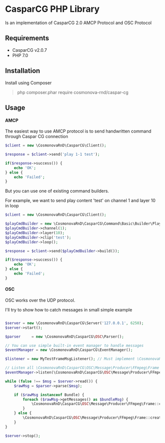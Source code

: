 # CasparCG PHP Library
Is an implementation of CasparCG 2.0 AMCP Protocol and OSC Protocol

Requirements
-----
 - CasparCG v2.0.7
 - PHP 7.0
 
Installation
---

Install using Composer

> php composer.phar require cosmonova-rnd/caspar-cg

Usage
---

#### AMCP

The easiest way to use AMCP protocol is to send handwritten command through Caspar CG connection

```php
$client = new \CosmonovaRnD\CasparCG\Client();

$response = $client->send('play 1-1 test');

if($response->success()) {
    echo 'OK';
} else {
    echo 'Failed';
}
```

But you can use one of existing command builders.

For example, we want to send play content 'test' on channel 1 and layer 10 in loop

```php
$client = new \CosmonovaRnD\CasparCG\Client();

$playCmdBuilder = new \CosmonovaRnD\CasparCG\Command\Basic\Builder\PlayBuilder();
$playCmdBuilder->channel(1);
$playCmdBuilder->layer(10);
$playCmdBuilder->clip('test');
$playCmdBuilder->loop();

$response = $client->send($playCmdBuilder->build());

if($response->success()) {
    echo 'OK';
} else {
    echo 'Failed';
}
```

#### OSC

OSC works over the UDP protocol.

I'll try to show how to catch messages in small simple example

```php

$server = new \CosmonovaRnD\CasparCG\Server('127.0.0.1', 6250);
$server->start();

$parser     = new \CosmonovaRnD\CasparCG\OSC\Parser();

// You can use simple built-in event manager to handle messages
$eventManager = new \CosmonovaRnD\CasparCG\EventManager();

$listener = new MyTestFrameMsgListener(); // Must implement \CosmonovaRnD\CasparCG\ListenerInterface

// Listen all \CosmonovaRnD\CasparCG\OSC\Message\Producer\FFmpeg\Frame messages
$eventManager->listen(\CosmonovaRnD\CasparCG\OSC\Message\Producer\FFmpeg\Frame::class, $listener);

while (false !== $msg = $server->read()) {
    $rawMsg = $parser->parse($msg);

    if ($rawMsg instanceof Bundle) {
        foreach ($rawMsg->getMessages() as $bundleMsg) {
            \CosmonovaRnD\CasparCG\OSC\Message\Producer\FFmpeg\Frame::create($bundleMsg, $eventManager);
        }
    } else {
        \CosmonovaRnD\CasparCG\OSC\Message\Producer\FFmpeg\Frame::create($rawMsg, $eventManager);
    }
}

$server->stop();

```
 

 


